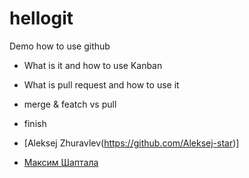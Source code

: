 # hellogit

Demo how to use github

* What is it and how to use Kanban
* What is pull request and how to use it 
* merge & featch vs pull
* finish
* [Aleksej Zhuravlev(https://github.com/Aleksej-star)]

* [Максим Шаптала](https://github.com/javalesson2019)